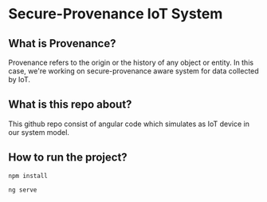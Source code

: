 # Secure-Provenance IoT System

## What is Provenance?

Provenance refers to the origin or the history of any object or entity. In this case, we're working on secure-provenance aware system for data collected by IoT. 

## What is this repo about?

This github repo consist of angular code which simulates as IoT device in our system model.

## How to run the project?

`npm install`

`ng serve`
